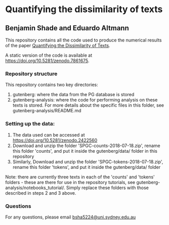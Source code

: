 # Quantifying the dissimilarity of texts
## Benjamin Shade and Eduardo Altmann

This repository contains all the code used to produce the numerical results of the paper [Quantifying the Dissimilarity of Texts](https://www.mdpi.com/2078-2489/14/5/271).

A static version of the code is available at https://doi.org/10.5281/zenodo.7861675.

### Repository structure
This repository contains two key directories:
1. gutenberg: where the data from the PG database is stored
2. gutenberg-analysis: where the code for performing analysis on these texts is stored. For more details about the specific files in this folder, see gutenberg-analysis/README.md

### Setting up the data:
1. The data used can be accessed at https://doi.org/10.5281/zenodo.2422560
2. Download and unzip the folder 'SPGC-counts-2018-07-18.zip', rename this folder 'counts', and put it inside the gutenberg/data/ folder in this repository
3. Similarly, Download and unzip the folder 'SPGC-tokens-2018-07-18.zip', rename this folder 'tokens', and put it inside the gutenberg/data/ folder

Note: there are currently three texts in each of the 'counts' and 'tokens' folders - these are there for use in the repository tutorials, see gutenberg-analysis/notebooks_tutorial/. Simply replace these folders with those described in steps 2 and 3 above.

### Questions
For any questions, please email bsha5224@uni.sydney.edu.au


